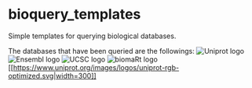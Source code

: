 # bioquery_templates
 Simple templates for querying biological databases.
 
The databases that have been queried are the followings:
![Uniprot logo](https://www.uniprot.org/images/logos/uniprot-rgb-optimized.svg=450x450)
![Ensembl logo](https://plants.ensembl.org/img/ensembl_logo.png)
![UCSC logo](https://genome.ucsc.edu/images/ucscHelixLogo.png)
![biomaRt logo](https://upload.wikimedia.org/wikipedia/commons/2/20/BioMartLogo.png)
[[https://www.uniprot.org/images/logos/uniprot-rgb-optimized.svg|width=300]]

